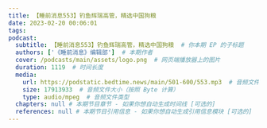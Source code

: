 ```yaml
---
title: 【睡前消息553】钓鱼辉瑞高管，精选中国狗粮
date: 2023-02-20 00:06:01
tags:
podcast:
  subtitle: 【睡前消息553】钓鱼辉瑞高管，精选中国狗粮  # 你本期 EP 的子标题
  authors: ['《睡前消息》编辑部']  # 本期作者
  cover: /podcasts/main/assets/logo.png  # 网页端播放器上的图片
  duration: 1119  # 时间长度
  media:
    url: https://podstatic.bedtime.news/main/501-600/553.mp3  # 音频文件
    size: 17913933  # 音频文件大小（按照 Byte 计算）
    type: audio/mpeg  # 音频文件类型
  chapters: null # 本期节目章节 - 如果你想自动生成时间线 [可选的]
  references: null # 本期节目引用信息 - 如果你想自动生成引用信息模块 [可选的]
---
```

